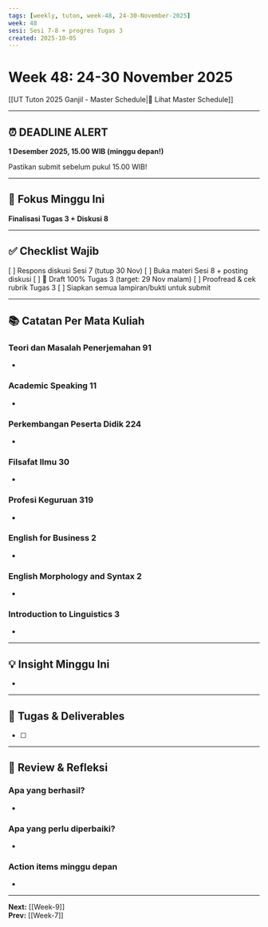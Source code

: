 ```yaml
---
tags: [weekly, tuton, week-48, 24-30-November-2025]
week: 48
sesi: Sesi 7-8 + progres Tugas 3
created: 2025-10-05
---
```


# Week 48: 24-30 November 2025

[[UT Tuton 2025 Ganjil - Master Schedule|📅 Lihat Master Schedule]]

---
## ⏰ DEADLINE ALERT

**1 Desember 2025, 15.00 WIB (minggu depan!)**

Pastikan submit sebelum pukul 15.00 WIB!

---

## 🎯 Fokus Minggu Ini

**Finalisasi Tugas 3 + Diskusi 8**

---

## ✅ Checklist Wajib

[ ] Respons diskusi Sesi 7 (tutup 30 Nov)
[ ] Buka materi Sesi 8 + posting diskusi
[ ] 🔴 Draft 100% Tugas 3 (target: 29 Nov malam)
[ ] Proofread & cek rubrik Tugas 3
[ ] Siapkan semua lampiran/bukti untuk submit

---

## 📚 Catatan Per Mata Kuliah

### Teori dan Masalah Penerjemahan 91
- 

### Academic Speaking 11
- 

### Perkembangan Peserta Didik 224
- 

### Filsafat Ilmu 30
- 

### Profesi Keguruan 319
- 

### English for Business 2
- 

### English Morphology and Syntax 2
- 

### Introduction to Linguistics 3
- 

---

## 💡 Insight Minggu Ini

- 

---

## 📝 Tugas & Deliverables

- [ ] 

---

## 🔄 Review & Refleksi

### Apa yang berhasil?
- 

### Apa yang perlu diperbaiki?
- 

### Action items minggu depan
- 

---

**Next:** [[Week-9]]  
**Prev:** [[Week-7]]
